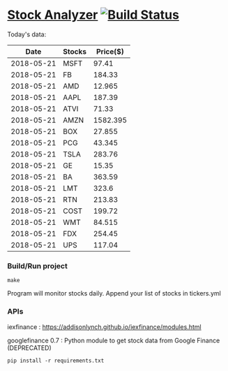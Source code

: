 # [Stock Analyzer](https://ogoyal.github.io/StockAnalyzer/) [![Build Status](https://travis-ci.org/ogoyal/StockAnalyzer.svg?branch=master)](https://travis-ci.org/ogoyal/StockAnalyzer)

Today's data:

| Date| Stocks| Price($) | 
| --- | --- | ---  | 
| 2018-05-21| MSFT| 97.41 | 
| 2018-05-21| FB| 184.33 | 
| 2018-05-21| AMD| 12.965 | 
| 2018-05-21| AAPL| 187.39 | 
| 2018-05-21| ATVI| 71.33 | 
| 2018-05-21| AMZN| 1582.395 | 
| 2018-05-21| BOX| 27.855 | 
| 2018-05-21| PCG| 43.345 | 
| 2018-05-21| TSLA| 283.76 | 
| 2018-05-21| GE| 15.35 | 
| 2018-05-21| BA| 363.59 | 
| 2018-05-21| LMT| 323.6 | 
| 2018-05-21| RTN| 213.83 | 
| 2018-05-21| COST| 199.72 | 
| 2018-05-21| WMT| 84.515 | 
| 2018-05-21| FDX| 254.45 | 
| 2018-05-21| UPS| 117.04 | 

### Build/Run project

```
make
```

Program will monitor stocks daily. Append your list of stocks in tickers.yml

### APIs
iexfinance : https://addisonlynch.github.io/iexfinance/modules.html

googlefinance 0.7 : Python module to get stock data from Google Finance (DEPRECATED)

```
pip install -r requirements.txt
```
